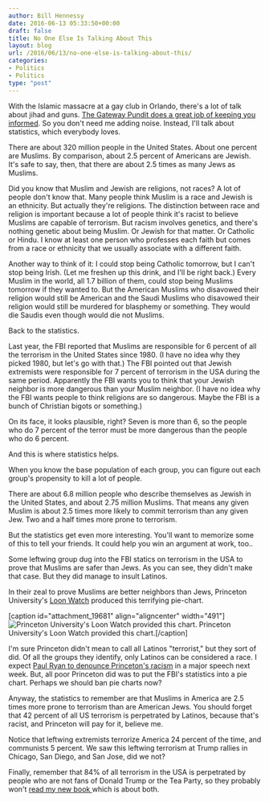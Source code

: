 ```yaml
---
author: Bill Hennessy
date: 2016-06-13 05:33:50+00:00
draft: false
title: No One Else Is Talking About This
layout: blog
url: /2016/06/13/no-one-else-is-talking-about-this/
categories:
- Politics
- Politics
type: "post"
---
```


With the Islamic massacre at a gay club in Orlando, there's a lot of talk about jihad and guns. [The Gateway Pundit does a great job of keeping you informed](https://www.thegatewaypundit.com/). So you don't need me adding noise. Instead, I'll talk about statistics, which everybody loves.

There are about 320 million people in the United States. About one percent are Muslims. By comparison, about 2.5 percent of Americans are Jewish. It's safe to say, then, that there are about 2.5 times as many Jews as Muslims.

Did you know that Muslim and Jewish are religions, not races? A lot of people don't know that. Many people think Muslim is a race and Jewish is an ethnicity. But actually they're religions. The distinction between race and religion is important because a lot of people think it's racist to believe Muslims are capable of terrorism. But racism involves genetics, and there's nothing genetic about being Muslim. Or Jewish for that matter. Or Catholic or Hindu. I know at least one person who professes each faith but comes from a race or ethnicity that we usually associate with a different faith.

Another way to think of it: I could stop being Catholic tomorrow, but I can't stop being Irish. (Let me freshen up this drink, and I'll be right back.) Every Muslim in the world, all 1.7 billion of them, could stop being Muslims tomorrow if they wanted to. But the American Muslims who disavowed their religion would still be American and the Saudi Muslims who disavowed their religion would still be murdered for blasphemy or something. They would die Saudis even though would die not Muslims.

Back to the statistics.

Last year, the FBI reported that Muslims are responsible for 6 percent of all the terrorism in the United States since 1980. (I have no idea why they picked 1980, but let's go with that.) The FBI pointed out that Jewish extremists were responsible for 7 percent of terrorism in the USA during the same period. Apparently the FBI wants you to think that your Jewish neighbor is more dangerous than your Muslim neighbor. (I have no idea why the FBI wants people to think religions are so dangerous. Maybe the FBI is a bunch of Christian bigots or something.)

On its face, it looks plausible, right? Seven is more than 6, so the people who do 7 percent of the terror must be more dangerous than the people who do 6 percent.

And this is where statistics helps.

When you know the base population of each group, you can figure out each group's propensity to kill a lot of people.

There are about 6.8 million people who describe themselves as Jewish in the United States, and about 2.75 million Muslims. That means any given Muslim is about 2.5 times more likely to commit terrorism than any given Jew. Two and a half times more prone to terrorism.

But the statistics get even more interesting. You'll want to memorize some of this to tell your friends. It could help you win an argument at work, too..

Some leftwing group dug into the FBI statics on terrorism in the USA to prove that Muslims are safer than Jews. As you can see, they didn't make that case. But they did manage to insult Latinos.

In their zeal to prove Muslims are better neighbors than Jews, Princeton University's [Loon Watch](https://www.globalresearch.ca/non-muslims-carried-out-more-than-90-of-all-terrorist-attacks-in-america/5333619) produced this terrifying pie-chart.

[caption id="attachment_19681" align="aligncenter" width="491"]![Princeton University's Loon Watch provided this chart.](https://hennessysview.com/wp-content/uploads/2016/06/piechart2.jpg)
Princeton University's Loon Watch provided this chart.[/caption]

I'm sure Princeton didn't mean to call all Latinos "terrorist," but they sort of did. Of all the groups they identify, only Latinos can be considered a race. I expect [Paul Ryan to denounce Princeton's racism](https://www.breitbart.com/big-government/2016/06/12/paul-ryans-orlando-statement-fails-address-donald-trumps-plan-halt-muslim-migration-threat-obama-resignation-call/) in a major speech next week. But, all poor Princeton did was to put the FBI's statistics into a pie chart. Perhaps we should ban pie charts now?

Anyway, the statistics to remember are that Muslims in America are 2.5 times more prone to terrorism than are American Jews. You should forget that 42 percent of all US terrorism is perpetrated by Latinos, because that's racist, and Princeton will pay for it, believe me.

Notice that leftwing extremists terrorize America 24 percent of the time, and communists 5 percent. We saw this leftwing terrorism at Trump rallies in Chicago, San Diego, and San Jose, did we not?

Finally, remember that 84% of all terrorism in the USA is perpetrated by people who are not fans of Donald Trump or the Tea Party, so they probably won't [read my new book ](https://hennessysview.com/2016/06/01/what-the-world-needs-now-a-trump-book/)which is about both.
